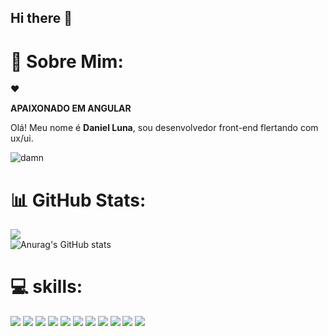 ## Hi there 👋

# 💫 Sobre Mim:

❤️<p><strong>APAIXONADO EM ANGULAR</strong></p>

<p>Olá! Meu nome é <strong>Daniel Luna</strong>, sou desenvolvedor front-end flertando com ux/ui.</p>


![damn](https://i.giphy.com/media/v1.Y2lkPTc5MGI3NjExN3dpbm9ycHBhOTJiaWM0ZDEycnZ4Z2Y1emk3cDZoejlodWhkZGQ5cCZlcD12MV9pbnRlcm5hbF9naWZfYnlfaWQmY3Q9Zw/aFVW5eiDkSp6Zk2oAE/giphy.gif)



# 📊 GitHub Stats:
![](https://github-readme-stats.vercel.app/api/top-langs/?username=danielpaiva27&theme=midnight-purple&hide_border=false&include_all_commits=false&count_private=false&layout=compact)<br/>
![Anurag's GitHub stats](https://github-readme-stats.vercel.app/api?username=danielpaiva27&theme=holi&show_icons=true)



# 💻 skills:
<img src = "https://img.shields.io/badge/Angular-DD0031?style=for-the-badge&logo=angular&logoColor=white"> <img src = "https://img.shields.io/badge/TypeScript-007ACC?style=for-the-badge&logo=typescript&logoColor=white"> <img src = "https://img.shields.io/badge/HTML5-E34F26?style=for-the-badge&logo=html5&logoColor=white"> <img src = "https://img.shields.io/badge/Sass-CC6699?style=for-the-badge&logo=sass&logoColor=white"> <img src = "https://img.shields.io/badge/CSS3-1572B6?style=for-the-badge&logo=css3&logoColor=white"> <img src = "https://img.shields.io/badge/Bootstrap-563D7C?style=for-the-badge&logo=bootstrap&logoColor=white"> <img src = "https://img.shields.io/badge/Python-14354C?style=for-the-badge&logo=python&logoColor=white"> <img src = "https://img.shields.io/badge/Powershell-2CA5E0?style=for-the-badge&logo=powershell&logoColor=white"> <img src = "https://img.shields.io/badge/Node.js-43853D?style=for-the-badge&logo=node.js&logoColor=white"> <img src = "https://img.shields.io/badge/Figma-F24E1E?style=for-the-badge&logo=figma&logoColor=white"> <img src = "https://img.shields.io/badge/Adobe%20Premiere%20Pro-9999FF?style=for-the-badge&logo=Adobe%20Premiere%20Pro&logoColor=white">



